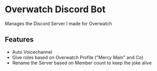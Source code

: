 # Overwatch Discord Bot

Manages the Discord Server I made for Overwatch

## Features

- Auto Voicechannel
- Give roles based on Overwatch Profile ("Mercy Main" and Co)
- Rename the Server based on Member count to keep the joke alive